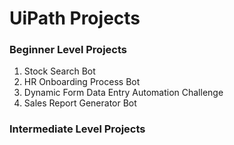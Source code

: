 # UiPath Projects

### Beginner Level Projects
1. Stock Search Bot
2. HR Onboarding Process Bot
3. Dynamic Form Data Entry Automation Challenge
4. Sales Report Generator Bot

### Intermediate Level Projects
